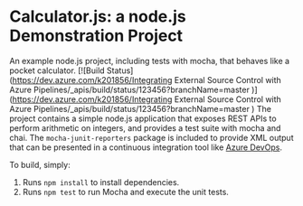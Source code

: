 Calculator.js: a node.js Demonstration Project
==============================================
An example node.js project, including tests with mocha, that behaves like
a pocket calculator.
[![Build Status](https://dev.azure.com/k201856/Integrating External Source Control with Azure Pipelines/_apis/build/status/123456?branchName=master
)]
(https://dev.azure.com/k201856/Integrating External Source Control with Azure Pipelines/_apis/build/status/123456?branchName=master
)
The project contains a simple node.js application that exposes REST APIs
to perform arithmetic on integers, and provides a test suite with mocha
and chai.  The `mocha-junit-reporters` package is included to provide XML
output that can be presented in a continuous integration tool like
[Azure DevOps](https://azure.com/devops).

To build, simply:

1. Runs `npm install` to install dependencies.
2. Runs `npm test` to run Mocha and execute the unit tests.

